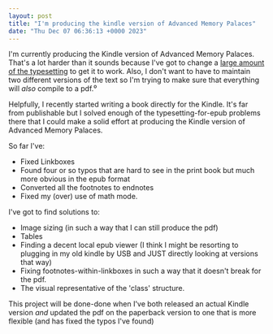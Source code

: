 ```yaml
---
layout: post
title: "I'm producing the kindle version of Advanced Memory Palaces"
date: "Thu Dec 07 06:36:13 +0000 2023"
---
```


I'm currently producing the Kindle version of Advanced Memory Palaces.   That's a lot harder than it sounds because I've got to change a [large amount of the typesetting](https://joereddington.com/2023/09/18/problems-with-typesetting-latex-to-pub.html) to get it to work. Also, I don't want to have to maintain two different versions of the text so I'm trying to make sure that everything will _also_ compile to a pdf.⁰

Helpfully, I recently started writing a book directly for the Kindle. It's far from publishable but I solved enough of the typesetting-for-epub problems there that I could make a solid effort at producing the Kindle version of Advanced Memory Palaces. 

So far I've: 

* Fixed Linkboxes
* Found four or so typos that are hard to see in the print book but much more obvious in the epub format
* Converted all the footnotes to endnotes
* Fixed my (over) use of math mode.  

I've got to find solutions to: 
* Image sizing (in such a way that I can still produce the pdf) 
* Tables  
* Finding a decent local epub viewer (I think I might be resorting to plugging in my old kindle by USB and JUST directly looking at versions that way) 
* Fixing footnotes-within-linkboxes in such a way that it doesn't break for the pdf. 
* The visual representative of the 'class' structure. 

This project will be done-done when I've both released an actual Kindle version _and_ updated the pdf on the paperback version to one that is more flexible (and has fixed the typos I've found) 

